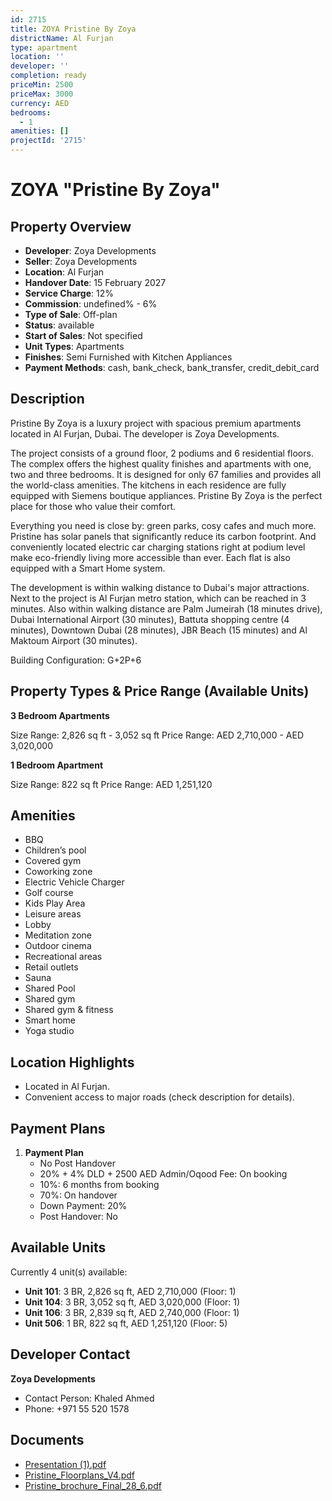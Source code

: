 ```yaml
---
id: 2715
title: ZOYA Pristine By Zoya
districtName: Al Furjan
type: apartment
location: ''
developer: ''
completion: ready
priceMin: 2500
priceMax: 3000
currency: AED
bedrooms:
  - 1
amenities: []
projectId: '2715'
---
```


# ZOYA "Pristine By Zoya"

## Property Overview
- **Developer**: Zoya Developments
- **Seller**: Zoya Developments
- **Location**: Al Furjan
- **Handover Date**: 15 February 2027
- **Service Charge**: 12%
- **Commission**: undefined% - 6%
- **Type of Sale**: Off-plan
- **Status**: available
- **Start of Sales**: Not specified
- **Unit Types**: Apartments
- **Finishes**: Semi Furnished with Kitchen Appliances
- **Payment Methods**: cash, bank_check, bank_transfer, credit_debit_card

## Description
Pristine By Zoya is a luxury project with spacious premium apartments located in Al Furjan, Dubai. The developer is Zoya Developments.

The project consists of a ground floor, 2 podiums and 6 residential floors. The complex offers the highest quality finishes and apartments with one, two and three bedrooms. It is designed for only 67 families and provides all the world-class amenities. The kitchens in each residence are fully equipped with Siemens boutique appliances. Pristine By Zoya is the perfect place for those who value their comfort. 

Everything you need is close by: green parks, cosy cafes and much more. Pristine has solar panels that significantly reduce its carbon footprint. And conveniently located electric car charging stations right at podium level make eco-friendly living more accessible than ever. Each flat is also equipped with a Smart Home system. 

The development is within walking distance to Dubai's major attractions. Next to the project is Al Furjan metro station, which can be reached in 3 minutes. Also within walking distance are Palm Jumeirah (18 minutes drive), Dubai International Airport (30 minutes), Battuta shopping centre (4 minutes), Downtown Dubai (28 minutes), JBR Beach (15 minutes) and Al Maktoum Airport (30 minutes).

Building Configuration: G+2P+6

## Property Types & Price Range (Available Units)
**3 Bedroom Apartments**

Size Range: 2,826 sq ft - 3,052 sq ft
Price Range: AED 2,710,000 - AED 3,020,000

**1 Bedroom Apartment**

Size Range: 822 sq ft
Price Range: AED 1,251,120

## Amenities
- BBQ
- Children’s pool
- Covered gym
- Coworking zone
- Electric Vehicle Charger
- Golf course
- Kids Play Area
- Leisure areas
- Lobby
- Meditation zone
- Outdoor cinema
- Recreational areas
- Retail outlets
- Sauna
- Shared Pool
- Shared gym
- Shared gym & fitness
- Smart home
- Yoga studio

## Location Highlights
- Located in Al Furjan.
- Convenient access to major roads (check description for details).

## Payment Plans
1. **Payment Plan**
   - No Post Handover
   - 20% + 4% DLD + 2500 AED Admin/Oqood Fee: On booking
   - 10%: 6 months from booking
   - 70%: On handover
   - Down Payment: 20%
   - Post Handover: No

## Available Units
Currently 4 unit(s) available:
- **Unit 101**: 3 BR, 2,826 sq ft, AED 2,710,000 (Floor: 1)
- **Unit 104**: 3 BR, 3,052 sq ft, AED 3,020,000 (Floor: 1)
- **Unit 106**: 3 BR, 2,839 sq ft, AED 2,740,000 (Floor: 1)
- **Unit 506**: 1 BR, 822 sq ft, AED 1,251,120 (Floor: 5)

## Developer Contact
**Zoya Developments**
- Contact Person: Khaled Ahmed
- Phone: +971 55 520 1578

## Documents
- [Presentation (1).pdf](https://cdn.geniemap.net/2024/08/02/sYkd4wl6x5q34bNOJIFz4myovfbaFwFOQVKofBcN.pdf)
- [Pristine_Floorplans_V4.pdf](https://cdn.geniemap.net/2024/09/25/1UnDIfw4Mf1dZ4smdyoyxgE3NShosInS1jYCi4zK.pdf)
- [Pristine_brochure_Final_28_6.pdf](https://cdn.geniemap.net/2024/09/25/ulWFvzqCgY1drHi9ZsTeC58bpSnyO2BO81xK14IO.pdf)
